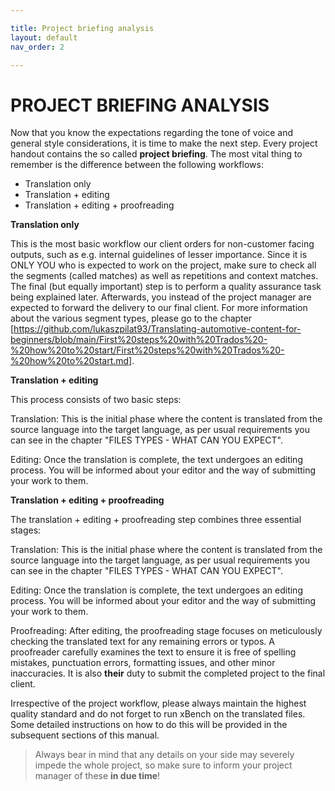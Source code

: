 ```yaml
---

title: Project briefing analysis
layout: default
nav_order: 2

---
```

PROJECT BRIEFING ANALYSIS
===============
Now that you know the expectations regarding the tone of voice and general style considerations, it is time to make the next step. Every project handout contains the so called **project briefing**. 
The most vital thing to remember is the difference between the following workflows:

* Translation only
* Translation + editing
* Translation + editing + proofreading

**Translation only**

This is the most basic workflow our client orders for non-customer facing outputs, such as e.g. internal guidelines of lesser importance. Since it is ONLY YOU who is expected to work on the project,
make sure to check all the segments (called matches) as well as repetitions and context matches. The final (but equally important) step is to perform a quality assurance task being explained later. Afterwards, you instead of the project manager are expected to 
forward the delivery to our final client. For more information about the various segment types, please go to the chapter [https://github.com/lukaszpilat93/Translating-automotive-content-for-beginners/blob/main/First%20steps%20with%20Trados%20-%20how%20to%20start/First%20steps%20with%20Trados%20-%20how%20to%20start.md].

**Translation + editing**

This process consists of two basic steps:

Translation: This is the initial phase where the content is translated from the source language into the target language, as per usual requirements you can see in the chapter "FILES TYPES - WHAT CAN YOU EXPECT".

Editing: Once the translation is complete, the text undergoes an editing process. You will be informed about your editor and the way of submitting your work to them.

**Translation + editing + proofreading**

The translation + editing + proofreading step combines three essential stages:

Translation: This is the initial phase where the content is translated from the source language into the target language, as per usual requirements you can see in the chapter "FILES TYPES - WHAT CAN YOU EXPECT". 

Editing: Once the translation is complete, the text undergoes an editing process. You will be informed about your editor and the way of submitting your work to them.

Proofreading: After editing, the proofreading stage focuses on meticulously checking the translated text for any remaining errors or typos. A proofreader carefully examines the text to ensure it is free of spelling mistakes, punctuation errors, formatting issues, and other minor inaccuracies.
It is also **their** duty to submit the completed project to the final client.

Irrespective of the project workflow, please always maintain the highest quality standard and do not forget to run xBench on the translated files. Some detailed instructions on how to do this will be provided in the subsequent
sections of this manual.

 > Always bear in mind that any details on your side may severely impede the whole project, so make sure to inform your project manager of these **in due time**!

